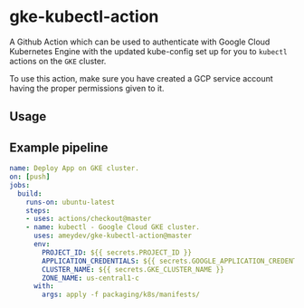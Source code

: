 # gke-kubectl-action
A Github Action which can be used to authenticate with Google Cloud Kubernetes Engine with the updated kube-config set up for you to `kubectl` actions on the `GKE` cluster.

To use this action, make sure you have created a GCP service account having the proper permissions given to it.

## Usage

## Example pipeline

```yaml
name: Deploy App on GKE cluster.
on: [push]
jobs:
  build:
    runs-on: ubuntu-latest
    steps:
    - uses: actions/checkout@master
    - name: kubectl - Google Cloud GKE cluster.
      uses: ameydev/gke-kubectl-action@master
      env:
        PROJECT_ID: ${{ secrets.PROJECT_ID }}
        APPLICATION_CREDENTIALS: ${{ secrets.GOOGLE_APPLICATION_CREDENTIALS }}
        CLUSTER_NAME: ${{ secrets.GKE_CLUSTER_NAME }}
        ZONE_NAME: us-central1-c
      with:
        args: apply -f packaging/k8s/manifests/
```
